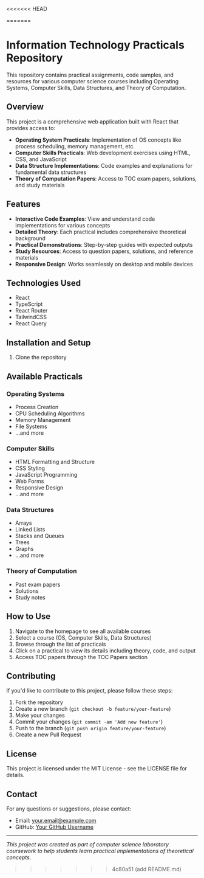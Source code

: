 <<<<<<< HEAD

=======
# Information Technology Practicals Repository

This repository contains practical assignments, code samples, and resources for various computer science courses including Operating Systems, Computer Skills, Data Structures, and Theory of Computation.

## Overview

This project is a comprehensive web application built with React that provides access to:

- **Operating System Practicals**: Implementation of OS concepts like process scheduling, memory management, etc.
- **Computer Skills Practicals**: Web development exercises using HTML, CSS, and JavaScript
- **Data Structure Implementations**: Code examples and explanations for fundamental data structures
- **Theory of Computation Papers**: Access to TOC exam papers, solutions, and study materials

## Features

- **Interactive Code Examples**: View and understand code implementations for various concepts
- **Detailed Theory**: Each practical includes comprehensive theoretical background
- **Practical Demonstrations**: Step-by-step guides with expected outputs
- **Study Resources**: Access to question papers, solutions, and reference materials
- **Responsive Design**: Works seamlessly on desktop and mobile devices

## Technologies Used

- React
- TypeScript
- React Router
- TailwindCSS
- React Query

## Installation and Setup

1. Clone the repository

## Available Practicals

### Operating Systems
- Process Creation
- CPU Scheduling Algorithms
- Memory Management
- File Systems
- ...and more

### Computer Skills
- HTML Formatting and Structure
- CSS Styling
- JavaScript Programming
- Web Forms
- Responsive Design
- ...and more

### Data Structures
- Arrays
- Linked Lists
- Stacks and Queues
- Trees
- Graphs
- ...and more

### Theory of Computation
- Past exam papers
- Solutions
- Study notes

## How to Use

1. Navigate to the homepage to see all available courses
2. Select a course (OS, Computer Skills, Data Structures)
3. Browse through the list of practicals
4. Click on a practical to view its details including theory, code, and output
5. Access TOC papers through the TOC Papers section

## Contributing

If you'd like to contribute to this project, please follow these steps:

1. Fork the repository
2. Create a new branch (`git checkout -b feature/your-feature`)
3. Make your changes
4. Commit your changes (`git commit -am 'Add new feature'`)
5. Push to the branch (`git push origin feature/your-feature`)
6. Create a new Pull Request

## License

This project is licensed under the MIT License - see the LICENSE file for details.

## Contact

For any questions or suggestions, please contact:
- Email: your.email@example.com
- GitHub: [Your GitHub Username](https://github.com/yourusername)

---

*This project was created as part of computer science laboratory coursework to help students learn practical implementations of theoretical concepts.*
>>>>>>> 4c80a51 (add README.md)
